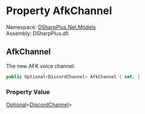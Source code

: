 # Property AfkChannel

Namespace: [DSharpPlus.Net.Models](DSharpPlus.Net.Models.md)  
Assembly: DSharpPlus.dll

## <a id="DSharpPlus_Net_Models_GuildEditModel_AfkChannel"></a>AfkChannel

The new AFK voice channel.

```csharp
public Optional<DiscordChannel> AfkChannel { set; }
```

### Property Value

[Optional](DSharpPlus.Entities.Optional\-1.md)<[DiscordChannel](DSharpPlus.Entities.DiscordChannel.md)\>

